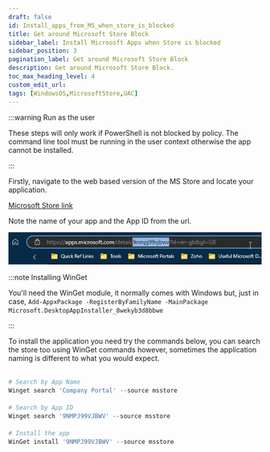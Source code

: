 ```yaml
---
draft: false
id: Install_apps_from_MS_when_store_is_blocked
title: Get around Microsoft Store Block
sidebar_label: Install Microosft Apps when Store is blocked
sidebar_position: 3
pagination_label: Get around Microsoft Store Block
description: Get around Microsoft Store Block.
toc_max_heading_level: 4
custom_edit_url:
tags: [WindowsOS,MicrosoftStore,UAC]
---
```


:::warning Run as the user

These steps will only work if PowerShell is not blocked by policy. The command line tool must be running in the user context otherwise the app cannot be installed.

:::

Firstly, navigate to the web based version of the MS Store and locate your application.

[Microsoft Store link](https://apps.microsoft.com/home?hl=en-gb&gl=GB)

Note the name of your app and the App ID from the url.

![AppStoreURL](../../../static/img/Docs/WindowsDesktop/AppStoreURL.png)

:::note Installing WinGet

You'll need the WinGet module, it normally comes with Windows but, just in case, `Add-AppxPackage -RegisterByFamilyName -MainPackage Microsoft.DesktopAppInstaller_8wekyb3d8bbwe`

:::

To install the application you need try the commands below, you can search the store too using WinGet commands however, sometimes the application naming is different to what you would expect.

```powershell

# Search by App Name
Winget search 'Company Portal' --source msstore

# Search by App ID
Winget search '9NMPJ99VJBWV' --source msstore

# Install the app
WinGet install '9NMPJ99VJBWV' --source msstore

```
